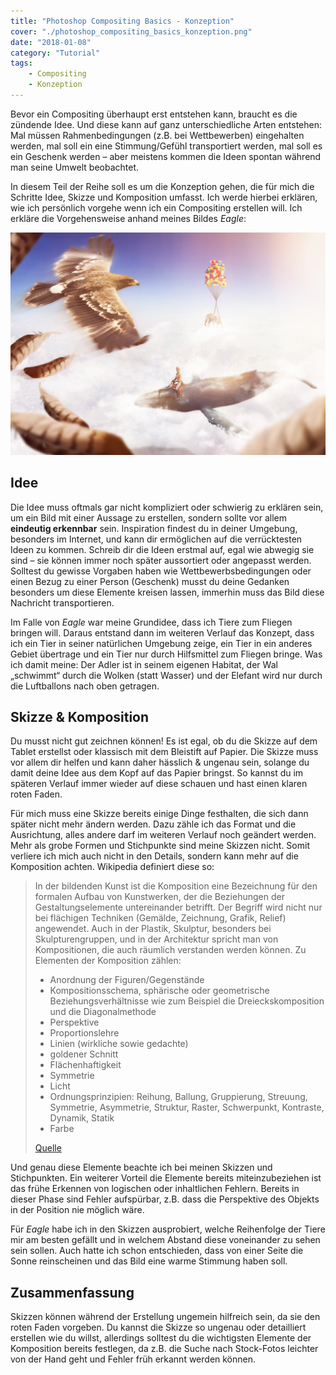 ```yaml
---
title: "Photoshop Compositing Basics - Konzeption"
cover: "./photoshop_compositing_basics_konzeption.png"
date: "2018-01-08"
category: "Tutorial"
tags:
    - Compositing
    - Konzeption
---
```


Bevor ein Compositing überhaupt erst entstehen kann, braucht es die zündende Idee. Und diese kann auf ganz unterschiedliche Arten entstehen: Mal müssen Rahmenbedingungen (z.B. bei Wettbewerben) eingehalten werden, mal soll ein eine Stimmung/Gefühl transportiert werden, mal soll es ein Geschenk werden – aber meistens kommen die Ideen spontan während man seine Umwelt beobachtet.

In diesem Teil der Reihe soll es um die Konzeption gehen, die für mich die Schritte Idee, Skizze und Komposition umfasst. Ich werde hierbei erklären, wie ich persönlich vorgehe wenn ich ein Compositing erstellen will. Ich erkläre die Vorgehensweise anhand meines Bildes *Eagle*:

![](compositing_basics_eagle.png)

## Idee

Die Idee muss oftmals gar nicht kompliziert oder schwierig zu erklären sein, um ein Bild mit einer Aussage zu erstellen, sondern sollte vor allem **eindeutig erkennbar** sein. Inspiration findest du in deiner Umgebung, besonders im Internet, und kann dir ermöglichen auf die verrücktesten Ideen zu kommen. Schreib dir die Ideen erstmal auf, egal wie abwegig sie sind – sie können immer noch später aussortiert oder angepasst werden. Solltest du gewisse Vorgaben haben wie Wettbewerbsbedingungen oder einen Bezug zu einer Person (Geschenk) musst du deine Gedanken besonders um diese Elemente kreisen lassen, immerhin muss das Bild diese Nachricht transportieren.

Im Falle von *Eagle* war meine Grundidee, dass ich Tiere zum Fliegen bringen will. Daraus entstand dann im weiteren Verlauf das Konzept, dass ich ein Tier in seiner natürlichen Umgebung zeige, ein Tier in ein anderes Gebiet übertrage und ein Tier nur durch Hilfsmittel zum Fliegen bringe. Was ich damit meine: Der Adler ist in seinem eigenen Habitat, der Wal „schwimmt“ durch die Wolken (statt Wasser) und der Elefant wird nur durch die Luftballons nach oben getragen.

## Skizze & Komposition
Du musst nicht gut zeichnen können! Es ist egal, ob du die Skizze auf dem Tablet erstellst oder klassisch mit dem Bleistift auf Papier. Die Skizze muss vor allem dir helfen und kann daher hässlich & ungenau sein, solange du damit deine Idee aus dem Kopf auf das Papier bringst. So kannst du im späteren Verlauf immer wieder auf diese schauen und hast einen klaren roten Faden.

Für mich muss eine Skizze bereits einige Dinge festhalten, die sich dann später nicht mehr ändern werden. Dazu zähle ich das Format und die Ausrichtung, alles andere darf im weiteren Verlauf noch geändert werden. Mehr als grobe Formen und Stichpunkte sind meine Skizzen nicht. Somit verliere ich mich auch nicht in den Details, sondern kann mehr auf die Komposition achten. Wikipedia definiert diese so:

> In der bildenden Kunst ist die Komposition eine Bezeichnung für den formalen Aufbau von Kunstwerken, der die Beziehungen der Gestaltungselemente untereinander betrifft. Der Begriff wird nicht nur bei flächigen Techniken (Gemälde, Zeichnung, Grafik, Relief) angewendet. Auch in der Plastik, Skulptur, besonders bei Skulpturengruppen, und in der Architektur spricht man von Kompositionen, die auch räumlich verstanden werden können. Zu Elementen der Komposition zählen:
> - Anordnung der Figuren/Gegenstände
> - Kompositionsschema, sphärische oder geometrische Beziehungsverhältnisse wie zum Beispiel die Dreieckskomposition und die Diagonalmethode
> - Perspektive
> - Proportionslehre
> - Linien (wirkliche sowie gedachte)
> - goldener Schnitt
> - Flächenhaftigkeit
> - Symmetrie
> - Licht
> - Ordnungsprinzipien: Reihung, Ballung, Gruppierung, Streuung, Symmetrie, Asymmetrie, Struktur, Raster, Schwerpunkt, Kontraste, Dynamik, Statik
> - Farbe
> 
> [Quelle](https://de.wikipedia.org/wiki/Komposition_(Bildende_Kunst))

Und genau diese Elemente beachte ich bei meinen Skizzen und Stichpunkten. Ein weiterer Vorteil die Elemente bereits miteinzubeziehen ist das frühe Erkennen von logischen oder inhaltlichen Fehlern. Bereits in dieser Phase sind Fehler aufspürbar, z.B. dass die Perspektive des Objekts in der Position nie möglich wäre.

Für *Eagle* habe ich in den Skizzen ausprobiert, welche Reihenfolge der Tiere mir am besten gefällt und in welchem Abstand diese voneinander zu sehen sein sollen. Auch hatte ich schon entschieden, dass von einer Seite die Sonne reinscheinen und das Bild eine warme Stimmung haben soll.

## Zusammenfassung

Skizzen können während der Erstellung ungemein hilfreich sein, da sie den roten Faden vorgeben. Du kannst die Skizze so ungenau oder detailliert erstellen wie du willst, allerdings solltest du die wichtigsten Elemente der Komposition bereits festlegen, da z.B. die Suche nach Stock-Fotos leichter von der Hand geht und Fehler früh erkannt werden können.
